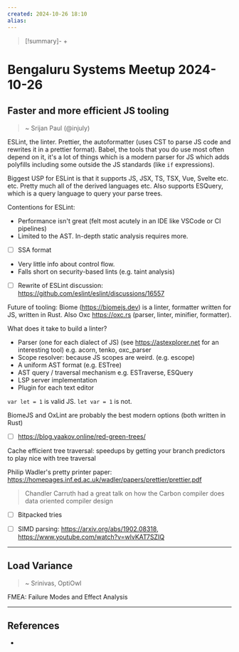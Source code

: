 ```yaml
---
created: 2024-10-26 18:10
alias: 
---
```

> [!summary]-
> + 

# Bengaluru Systems Meetup 2024-10-26

## Faster and more efficient JS tooling
> ~ Srijan Paul (@injuly)

ESLint, the linter. Prettier, the autoformatter (uses CST to parse JS code and rewrites it in a prettier format). Babel, the tools that you do use most often depend on it, it's a lot of things which is a modern parser for JS which adds polyfills including some outside the JS standards (like `if` expressions).

Biggest USP for ESLint is that it supports JS, JSX, TS, TSX, Vue, Svelte etc. etc. Pretty much all of the derived languages etc. Also supports ESQuery, which is a query language to query your parse trees.

Contentions for ESLint:
+ Performance isn't great (felt most acutely in an IDE like VSCode or CI pipelines)
+ Limited to the AST. In-depth static analysis requires more.
+ [ ] SSA format
+ Very little info about control flow.
+ Falls short on security-based lints (e.g. taint analysis)

+ [ ] Rewrite of ESLint discussion: https://github.com/eslint/eslint/discussions/16557

Future of tooling: Biome (https://biomejs.dev) is a linter, formatter written for JS, written in Rust. Also Oxc https://oxc.rs (parser, linter, minifier, formatter).

What does it take to build a linter?
+ Parser (one for each dialect of JS) (see https://astexplorer.net for an interesting tool) e.g. acorn, tenko, oxc_parser
+ Scope resolver: because JS scopes are weird. (e.g. escope)
+ A uniform AST format (e.g. ESTree)
+ AST query / traversal mechanism e.g. ESTraverse, ESQuery
+ LSP server implementation
+ Plugin for each text editor

`var let = 1` is valid JS. `let var = 1` is not.

BiomeJS and OxLint are probably the best modern options (both written in Rust)

+ [ ] https://blog.yaakov.online/red-green-trees/

Cache efficient tree traversal: speedups by getting your branch predictors to play nice with tree traversal

Philip Wadler's pretty printer paper: https://homepages.inf.ed.ac.uk/wadler/papers/prettier/prettier.pdf

> Chandler Carruth had a great talk on how the Carbon compiler does data oriented compiler design

+ [ ] Bitpacked tries

+ [ ] SIMD parsing: https://arxiv.org/abs/1902.08318, https://www.youtube.com/watch?v=wlvKAT7SZIQ

----
## Load Variance
> ~ Srinivas, OptiOwl

FMEA: Failure Modes and Effect Analysis



----

## References
+ 